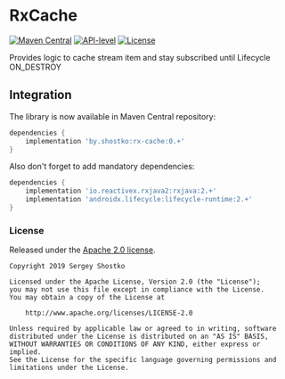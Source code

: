 # RxCache

[![Maven Central](https://img.shields.io/maven-central/v/by.shostko/rx-cache?style=flat)](#integration) [![API-level](https://img.shields.io/badge/API-14+-blue?style=flat&logo=android)](https://source.android.com/setup/start/build-numbers) [![License](https://img.shields.io/badge/license-Apach%202.0-green?style=flat)](#license) 

Provides logic to cache stream item and stay subscribed until Lifecycle ON_DESTROY

## Integration

The library is now available in Maven Central repository:
```gradle
dependencies {
    implementation 'by.shostko:rx-cache:0.+'
}
```

Also don't forget to add mandatory dependencies:
```gradle
dependencies {
    implementation 'io.reactivex.rxjava2:rxjava:2.+' 
    implementation 'androidx.lifecycle:lifecycle-runtime:2.+'
}
```

### License

Released under the [Apache 2.0 license](LICENSE).

```
Copyright 2019 Sergey Shostko

Licensed under the Apache License, Version 2.0 (the "License");
you may not use this file except in compliance with the License.
You may obtain a copy of the License at

    http://www.apache.org/licenses/LICENSE-2.0

Unless required by applicable law or agreed to in writing, software
distributed under the License is distributed on an "AS IS" BASIS,
WITHOUT WARRANTIES OR CONDITIONS OF ANY KIND, either express or implied.
See the License for the specific language governing permissions and
limitations under the License.
```
